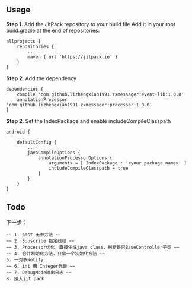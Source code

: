 ## Usage
**Step 1**. Add the JitPack repository to your build file
Add it in your root build.gradle at the end of repositories:
```
allprojects {
    repositories {
        ...
        maven { url 'https://jitpack.io' }
    }
}
```
**Step 2**. Add the dependency
```
dependencies {
    compile 'com.github.lizhengxian1991.zxmessager:event-lib:1.0.0'
    annotationProcessor 'com.github.lizhengxian1991.zxmessager:processor:1.0.0'
}
```
**Step 2**. Set the IndexPackage and enable includeCompileClasspath
```
android {
    ...
    defaultConfig {
        ...
        javaCompileOptions {
            annotationProcessorOptions {
                arguments = [ IndexPackage : '<your package name>' ]
                includeCompileClasspath = true
            }
        }
    }
}
```
## Todo
下一步：

    ~~ 1. post 无参方法 ~~
    ~~ 2. Subscribe 指定线程 ~~
    ~~ 3. Processor优化，直接生成java class，判断是否BaseController子类 ~~
    ~~ 4. 合并初始化方法，只留一个初始化方法 ~~ 
    5. 一对多Notify
    ~~ 6. int 用 Integer代替 ~~
    ~~ 7. DebugMode输出日志 ~~
    8. 接入jit pack